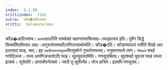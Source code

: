 ```yaml
---
index:  4.1.80
vrittiindex:  1182
sutra:  क्रौड�आदिभ्यश्च
vritti:  balamanorama 
---
```


क्रौड�आदिभ्यश्च। `प्रत्ययविधि`रिति भाष्योक्तं पक्षान्तरमाश्रित्याह--ष्यङ्प्रत्यय इति। पूर्वेण सिद्धे किमर्थमिदमित्यत आह--अगुरूपोत्तमार्थोऽनणिञन्तार्थश्चेति। क्रौड�एति। क्रोडस्यापत्यं स्त्रीति विग्रहे अत इञन्तात् ष्यङ्, चाप्। इह `त्र्यादीनामन्त्यमुत्तम`मित्युक्तेर्न गुरूपोत्तमत्वम्। मनुष्यनामत्वे त्वण्। `गौकक्ष्य` शब्दो गर्गादिञन्तः। तस्य अनणिञन्तत्वेऽपि ष्यङ्। सूतयुवत्वामिति। गणसूत्रमिदम्। सूतशब्दो युवत्या ष्यङं लभत इत्यर्थः। सूत्रेयति। प्राप्तयौवनेत्यर्थः। जातौ तु सूतीत्येव। भोज क्षत्रिये। इदमपि गणसूत्रम्। 

